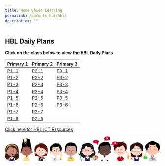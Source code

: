 ```yaml
---
title: Home Based Learning
permalink: /parents-hub/hbl/
description: ""
---
```

## HBL Daily Plans 

**Click on the class below to view the HBL Daily Plans**

| Primary 1 | Primary 2 | Primary 3 |
| -------- | -------- | -------- |
| [P1-1](/files/HBL/2023/September/P1/p1-1%20hbl%20daily%20plans.pdf) | [P2-1](/files/HBL/2023/September/P2/p2-1%20hbl%20daily%20plans.pdf) | [P3-1](/files/HBL/2023/September/P3/p3-1%20hbl%20daily%20plans.pdf) |
| [P1-2](/files/HBL/2023/September/P1/p1-2%20hbl%20daily%20plans.pdf)  | [P2-2](/files/HBL/2023/September/P2/p2-2%20hbl%20daily%20plans.pdf)| [P3-2](/files/HBL/2023/September/P3/p3-2%20hbl%20daily%20plans.pdf) |
| [P1-3](/files/HBL/2023/September/P1/p1-3%20hbl%20daily%20plans.pdf) | [P2-3](/files/HBL/2023/September/P2/p2-3%20hbl%20daily%20plans.pdf)| [P3-3](/files/HBL/2023/September/P3/p3-3%20hbl%20daily%20plans.pdf)|
| [P1-4](/files/HBL/2023/September/P1/p1-4%20hbl%20daily%20plans.pdf) | [P2-4](/files/HBL/2023/September/P2/p2-4%20hbl%20daily%20plans.pdf)| [P3-4](/files/HBL/2023/September/P3/p3-4%20hbl%20daily%20plans.pdf) |
| [P1-5](/files/HBL/2023/September/P1/p1-5%20hbl%20daily%20plans.pdf) | [P2-5](/files/HBL/2023/September/P2/p2-5%20hbl%20daily%20plans.pdf)| [P3-5](/files/HBL/2023/September/P3/p3-5%20hbl%20daily%20plans.pdf)| 
| [P1-6](/files/HBL/2023/September/P1/p1-6%20hbl%20daily%20plans.pdf) | [P2-6](/files/HBL/2023/September/P2/p2-6%20hbl%20daily%20plans.pdf)| [P3-6](/files/HBL/2023/September/P3/p3-6%20hbl%20daily%20plans.pdf)|
| [P1-7](/files/HBL/2023/September/P1/p1-7%20hbl%20daily%20plans.pdf) | [P2-7](/files/HBL/2023/September/P2/p2-7%20hbl%20daily%20plans.pdf) | |
| [P1-8](/files/HBL/2023/September/P1/p1-8%20hbl%20daily%20plans.pdf) | [P2-8](/files/HBL/2023/September/P2/p2-8%20hbl%20daily%20plans.pdf)| |

[Click here for HBL ICT Resources](https://www.teckwhyepri.moe.edu.sg/parents-hub/ict-resources/)

![](/images/kids.png)